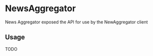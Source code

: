 # NewsAggregator

News Aggregator exposed the API for use by the NewAggregator client

## Usage
TODO
